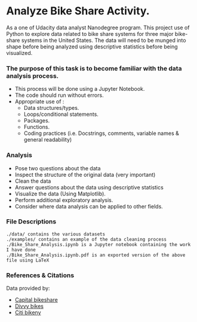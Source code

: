# Analyze Bike Share Activity.
As a one of Udacity data analyst Nanodegree program. This project use of Python to explore data related to bike share systems for three major bike-share systems in the United States. The data will need to be munged into shape before being analyzed using descriptive statistics before being visualized.

### The purpose of this task is to become familiar with the data analysis process.

* This process will be done using a Jupyter Notebook.
* The code should run without errors.
* Appropriate use of :
  * Data structures/types.
  * Loops/conditional statements.
  * Packages.
  * Functions.
  * Coding practices (i.e. Docstrings, comments, variable names & general readability)
   
### Analysis
* Pose two questions about the data
* Inspect the structure of the original data (very important)
* Clean the data
* Answer questions about the data using descriptive statistics
* Visualize the data (Using Matplotlib).
* Perform additional exploratory analysis.
* Consider where data analysis can be applied to other fields.

### File Descriptions
    ./data/ contains the various datasets
    ./examples/ contains an example of the data cleaning process
    ./Bike_Share_Analysis.ipynb is a Jupyter notebook containing the work I have done
    ./Bike_Share_Analysis.ipynb.pdf is an exported version of the above file using LaTeX

### References & Citations
Data provided by:
* [Capital bikeshare](http://www.capitalbikeshare.com) 
* [Divvy bikes](http://www.divvybikes.com) 
* [Citi bikeny](http://www.citibikenyc.com) 
